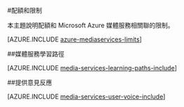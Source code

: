 <properties 
    pageTitle="媒體服務配額和限制 |Microsoft Azure" 
    description="本主題說明配額和 Microsoft Azure 媒體服務相關聯的限制。" 
    services="media-services" 
    documentationCenter="" 
    authors="juliako" 
    manager="erikre" 
    editor=""/>

<tags 
    ms.service="media-services" 
    ms.workload="media" 
    ms.tgt_pltfrm="na" 
    ms.devlang="na" 
    ms.topic="article" 
    ms.date="09/26/2016" 
    ms.author="juliako"/>


#<a name="quotas-and-limitations"></a>配額和限制

本主題說明配額和 Microsoft Azure 媒體服務相關聯的限制。

[AZURE.INCLUDE [azure-mediaservices-limits](../../includes/azure-mediaservices-limits.md)]


##<a name="media-services-learning-paths"></a>媒體服務學習路徑

[AZURE.INCLUDE [media-services-learning-paths-include](../../includes/media-services-learning-paths-include.md)]

##<a name="provide-feedback"></a>提供意見反應

[AZURE.INCLUDE [media-services-user-voice-include](../../includes/media-services-user-voice-include.md)]



